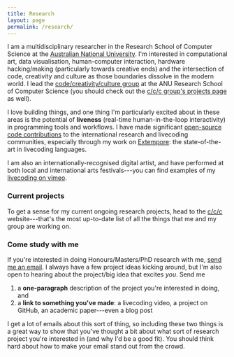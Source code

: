 ```yaml
---
title: Research
layout: page
permalink: /research/
---
```


I am a multidisciplinary researcher in the Research School of Computer Science
at the [Australian National
University](https://cecs.anu.edu.au/people/ben-swift). I'm interested in
computational art, data visualisation, human-computer interaction, hardware
hacking/making (particularly towards creative ends) and the intersection of
code, creativity and culture as those boundaries dissolve in the modern world. I
lead the [code/creativity/culture
group](https://cs.anu.edu.au/code-creativity-culture/) at the ANU Research
School of Computer Science (you should check out the [c/c/c group's projects
page](https://cs.anu.edu.au/code-creativity-culture/projects/) as well).

I love building things, and one thing I'm particularly excited about in these
areas is the potential of **liveness** (real-time human-in-the-loop
interactivity) in programming tools and workflows. I have made significant
[open-source code contributions](https://github.com/benswift) to the
international research and livecoding communities, especially through my work on
[Extempore](https://github.com/digego/extempore): the state-of-the-art in
livecoding languages.

I am also an internationally-recognised digital artist, and have performed at
both local and international arts festivals---you can find examples of my
[livecoding on vimeo](https://vimeo.com/benswift/videos).

### Current projects

To get a sense for my current ongoing research projects, head to the
[c/c/c](https://cs.anu.edu.au/code-creativity-culture/) website---that's the
most up-to-date list of all the things that me and my group are working on.

### Come study with me

If you're interested in doing Honours/Masters/PhD research with me, [send me an
email](mailto:ben.swift@anu.edu.au). I always have a few project ideas kicking
around, but I'm also open to hearing about the project/big idea that excites
*you*. Send me

1. a **one-paragraph** description of the project you're interested in doing,
   and
2. a **link to something you've made**: a livecoding video, a project on GitHub,
   an academic paper---even a blog post
   
I get a lot of emails about this sort of thing, so including these two things is
a great way to show that you've thought a bit about what sort of research
project you're interested in (and why I'd be a good fit). You should think hard
about how to make your email stand out from the crowd.
